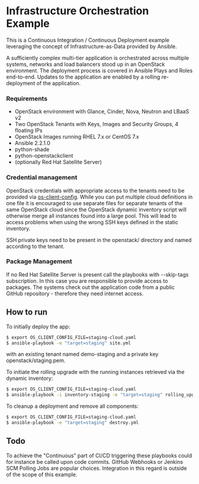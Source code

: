 # Infrastructure Orchestration Example

This is a Continuous Integration / Continuous Deployment example leveraging the concept of Infrastructure-as-Data provided by Ansible.

A sufficiently complex multi-tier application is orchestrated across multiple systems, networks and load balancers stood up in an OpenStack environment. The deployment process is covered in Ansible Plays and Roles end-to-end. Updates to the application are enabled by a rolling re-deployment of the application.

### Requirements

  - OpenStack environment with Glance, Cinder, Nova, Neutron and LBaaS v2
  - Two OpenStack Tenants with Keys, Images and Security Groups, 4 floating IPs
  - OpenStack Images running RHEL 7.x or CentOS 7.x
  - Ansible 2.2.1.0
  - python-shade
  - python-openstackclient
  - (optionally Red Hat Satellite Server)


### Credential management

OpenStack credentials with appropriate access to the tenants need to be provided via [os-client-config]. While you can put multiple cloud definitions in one file it is encouraged to use separate files for separate tenants of the same OpenStack cloud since the OpenStack dynamic inventory script will otherwise merge all instances found into a large pool. This will lead to access problems when using the wrong SSH keys defined in the static inventory.

SSH private keys need to be present in the openstack/ directory and named according to the tenant.

### Package Management

If no Red Hat Satellite Server is present call the playbooks with --skip-tags subscription. In this case you are responsible to provide access to packages. The systems check out the application code from a public GitHub repository - therefore they need internet access.

## How to run

To initially deploy the app:

```sh
$ export OS_CLIENT_CONFIG_FILE=staging-cloud.yaml
$ ansible-playbook -e "target=staging" site.yml
```

with an existing tenant named demo-staging and a private key openstack/staging.pem.

To initiate the rolling upgrade with the running instances retrieved via the dynamic inventory:

```sh
$ export OS_CLIENT_CONFIG_FILE=staging-cloud.yaml
$ ansible-playbook -i inventory-staging -e "target=staging" rolling_upgrade.yml
```

To cleanup a deployment and remove all components:

```sh
$ export OS_CLIENT_CONFIG_FILE=staging-cloud.yaml
$ ansible-playbook -e "target=staging" destroy.yml
```

## Todo

To achieve the "Continuous" part of CI/CD triggering these playbooks could for instance be called upon code commits. GitHub Webhooks or Jenkins SCM Polling Jobs are popular choices. Integration in this regard is outside of the scope of this example.


  [os-client-config]: <https://pypi.python.org/pypi/os-client-config>

